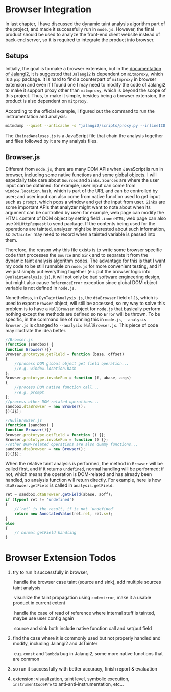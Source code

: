 # Browser Integration

In last chapter, I have discussed the dynamic taint analysis algorithm part of the project, and made it successfully run in `node.js`. However, the final product should be used to analyze the front-end client website instead of back-end server, so it is required to integrate the product into browser.

## Setups

Initially, the goal is to make a browser extension, but in the [documentation of Jalangi2](https://github.com/Samsung/jalangi2/blob/master/README.md#usage), it is suggested that `Jalangi2` is dependent on `mitmproxy`, which is a `pip` package. It is hard to find a counterpart of `mitmproxy` in browser extension and even if I found one I may need to modify the code of Jalangi2 to make it support proxy other than `mitmproxy`, which is beyond the scope of this project. Thus, to make it simple, besides being a browser extension, the product is also dependent on `mitproxy`.

According to the official example, I figured out the command to run the instrumentation and analysis:

```bash
mitmdump --quiet --anticache -s "jalangi2/scripts/proxy.py --inlineIID --inlineSource --analysis jalangi2/src/js/sample_analyses/ChainedAnalyses.js --analysis Utils.js --analysis Log.js --analysis TaintLogic.js --analysis Browser.js --analysis DynTaintAnalysis.js"
```

The `ChainedAnalyses.js` is a JavaScript file that chain the analysis together and files followed by it are my analysis files.

## Browser.js

Different from `node.js`, there are many DOM APIs when JavaScript is run in browser, including some native functions and some global objects. I will especially take care about `Sources` and `Sinks`. `Sources` are where the user input can be obtained: for example, user input can come from `window.location.hash`, which is part of the URL and can be controlled by user; and user input can also come from native function used to get input such as `prompt`, which pops a window and get the input from user. `Sinks` are some important APIs that analyzer might want to note about when its argument can be controlled by user: for example, web page can modify the HTML content of DOM object by setting field `.innerHTML`; web page can also use `XMLHttpRequest` to send package. If the contents being used for the operations are tainted, analyzer might be interested about such information, so `JsTainter` may need to record when a tainted variable is passed into them.

Therefore, the reason why this file exists is to write some browser specific code that processes the `Source` and `Sink` and to separate it from the dynamic taint analysis algorithm codes. The advantage for this is that I want my code to be still runnable on `node.js` for more convenient testing, and if we just simply put everything together (e.i. put the browser logic into `DynTaintAnalysis.js`), it will not only be bad software engineering design, but might also cause `ReferenceError` exception since global DOM object variable is not defined in `node.js`. 

Nonetheless, in `DynTaintAnalysis.js`, the `dtaBrowser` field of `J$`, which is used to export `Browser` object, will still be accessed, so my way to solve this problem is to have a `NullBrowser` object for `node.js` that basically perform nothing except the methods are defined so no `Error` will be thrown. To be specific, in the command line of running this in `node.js`, `--analysis Browser.js` is changed to `--analysis NullBrowser.js`. This piece of code may illustrate the idea better.

```javascript
//Browser.js
(function (sandbox) {
function Browser(){}
Browser.prototype.getField = function (base, offset)
{
	//process DOM global object get field operation...
	//e.g. window.location.hash
};
Browser.prototype.invokeFun = function (f, abase, args)
{
	//process DOM native function call...
	//e.g. prompt
};
//process other DOM-related operations...
sandbox.dtaBrowser = new Browser();
})(J$);

//NullBrowser.js
(function (sandbox) {
function Browser(){}
Browser.prototype.getField = function () {};
Browser.prototype.invokeFun = function () {};
//other DOM-related operations are also dummy functions...
sandbox.dtaBrowser = new Browser();
})(J$);
```

When the relative taint analysis is performed, the method in `Browser` will be called first, and if it returns `undefined`, normal handling will be performed; if not, which means the operation is DOM-related and has already been handled, so analysis function will return directly. For example, here is how `dtaBrowser.getField` is called in `analysis.getField`.

```javascript
ret = sandbox.dtaBrowser.getField(abase, aoff);
if (typeof ret != 'undefined')
{
	//`ret` is the result, if is not `undefined`
	return new AnnotatedValue(ret.ret, ret.sv);
}
else
{
	// normal getField handling
}
```

# Browser Extension Todos

1. try to run it successfully in browser, 

   ​	handle the browser case taint (source and sink), add multiple sources taint analysis

   ​	visualize the taint propagation using `codemirror`, make it a usable product in current extent

   ​	handle the case of read of reference where internal stuff is tainted, maybe use user config again

   ​	source and sink both include native function call and set/put field

2. find the case where it is commonly used but not properly handled and modify, including Jalangi2 and JsTainter

   ​	e.g. `const` and `lambda` bug in Jalangi2, some more native functions that are common

3. so run it successfully with better accuracy, finish report & evaluation

4. extension: visualization, taint level, symbolic execution, `instrumentCodePre` to anti-anti-instrumentation, etc...